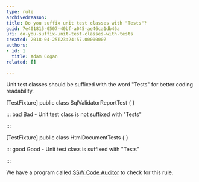 ```yaml
---
type: rule
archivedreason: 
title: Do you suffix unit test classes with "Tests"?
guid: 7e401815-0507-40bf-a045-ae46ca1db46a
uri: do-you-suffix-unit-test-classes-with-tests
created: 2018-04-25T23:24:57.0000000Z
authors:
- id: 1
  title: Adam Cogan
related: []

---
```


Unit test classes should be suffixed with the word "Tests" for better coding readability.

<!--endintro-->

[TestFixture] public class SqlValidatorReportTest { }


::: bad
Bad - Unit test class is not suffixed with "Tests"

:::


[TestFixture] public class HtmlDocumentTests { }


::: good
Good - Unit test class is suffixed with "Tests"

:::


We have a program called [SSW Code Auditor](https&#58;//www.ssw.com.au/ssw/CodeAuditor/) to check for this rule.
